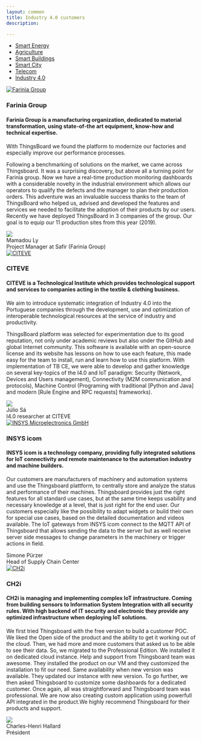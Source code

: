 ```yaml
---
layout: common
title: Industry 4.0 customers
description: 

---
```


<nav class="customers-nav">
    <ul>
        <li>
            <a href="/industries/smart-energy/">Smart Energy</a>
        </li>
        <li>
            <a href="/industries/agriculture/">Agriculture</a>
        </li>
        <li>
            <a href="/industries/smart-buildings/">Smart Buildings</a>
        </li>
        <li>
            <a href="/industries/smart-city/">Smart City</a>
        </li>
        <li>
            <a href="/industries/telecom/">Telecom</a>
        </li>
        <li>
            <a href="/industries/industry40/" class="active">Industry 4.0</a>
        </li>
    </ul>
</nav>

<div class="customer-block">
    <a href="https://www.farinia.com/">
        <div class="customer-logo">
            <img width="" src="/images/customers/Farinia.png" alt="Farinia Group">
        </div>
    </a>
    <div class="customer-content">
        <h3 id="farinia">
            Farinia Group 
        </h3>
        <h4>
            Farinia Group is a manufacturing organization, dedicated to material transformation, using state-of-the art equipment, know-how and technical expertise.        </h4>    
        <p>
       With ThingsBoard we found the platform to modernize our factories and especially improve our performance processes.
        </p> 
        <p>
       Following a benchmarking of solutions on the market, we came across Thingsboard. It was a surprising discovery, but above all a turning point for Farinia group.
Now we have a real-time production monitoring dashboards with a considerable novelty in the industrial environment which allows our operators to qualify the defects and the manager to plan their production orders. This adventure was an invaluable success thanks to the team of ThingsBoard who helped us, advised and developed the features and services we needed to facilitate the adoption of their products by our users. Recently we have deployed ThingsBoard in 3 companies of the group. Our goal is to equip our 11 production sites from this year (2019).
        </p> 
        <div class="person-logo-container">
         <img class="person-logo" src="/images/customers/Mamadou.png"/>
            <div class="person-title">
                Mamadou Ly <br/>
                Project Manager at Safir (Farinia Group)
            </div>
        </div>
    </div>
</div>
<div class="customer-block">
    <a href="https://www.citeve.pt">
        <div class="customer-logo">
            <img width="" src="/images/customers/citeve.png" alt="CITEVE">
        </div>
    </a>
    <div class="customer-content">
        <h3 id="citeve">
            CITEVE
        </h3>
        <h4>
            CITEVE is a Technological Institute which provides technological support and services to companies acting in the textile & clothing business.
        </h4>    
        <p>
       We aim to introduce systematic integration of Industry 4.0 into the Portuguese companies through the development, use and optimization of interoperable technological resources at the service of industry and productivity. 
        </p> 
        <p>
       ThingsBoard platform was selected for experimentation due to its good reputation, not only under academic reviews but also under the GitHub and global Internet community. This software is available with an open-source license and its website has lessons on how to use each feature, this made easy for the team to install, run and learn how to use this platform. With implementation of TB CE, we were able to develop and gather knowledge on several key-topics of the I4.0 and IoT paradigm: Security (Network, Devices and Users management), Connectivity (M2M communication and protocols), Machine Control (Programing with traditional [Python and Java] and modern [Rule Engine and RPC requests] frameworks). 
       </p> 
        <div class="person-logo-container">
            <img class="person-logo" src="/images/customers/julio.jpg"/>
            <div class="person-title">
                Júlio Sá  <br/>
                I4.0 researcher at CITEVE 
            </div>
        </div>
    </div>
</div>

<div class="customer-block">
    <a href="https://www.insys-tec.de">
        <div class="customer-logo">
            <img width="" src="/images/customers/insystec.jpg" alt="INSYS  Microelectronics GmbH">
        </div>
    </a>
    <div class="customer-content">
        <h3 id="insys">
            INSYS icom
        </h3>
        <h4>
            INSYS icom is a technology company, providing fully integrated solutions for IoT connectivity and remote maintenance to the automation industry and machine builders.
        </h4>    
        <p>
      Our customers are manufacturers of machinery and automation systems and use the Thingsboard plattform, to centrally store and analyze the status and performance of their machines. Thingsboard provides just the right features for all standard use cases, but at the same time keeps usability and necessary knowledge at a level, that is just right for the end user. Our customers especially like the possibility to adapt widgets or build their own for special use cases, based on the detailed documentation and videos available. The IoT gateways from INSYS icom connect to the MQTT API of Thingsboard that allows sending the data to the server but as well receive server side messages to change parameters in the machinery or trigger actions in field.
        </p> 
        <div class="person-logo-container">
            <!--  <img class="person-logo" src="/images/customers/julio.jpg"/> -->
            <div class="person-title">
                Simone Pürzer  <br/>
                Head of Supply Chain Center 
            </div>
        </div>
    </div>
</div>

<div class="customer-block">
    <a href="https://ch2i.eu/">
        <div class="customer-logo">
            <img width="" src="/images/customers/ch2i.jpg" alt="CH2i">
        </div>
    </a>
    <div class="customer-content">
        <h3 id="ch2i">
            CH2i
        </h3>
        <h4>
            CH2i is managing and implementing complex IoT infrastructure. Coming from building sensors to Information System Integration with all security rules. With high backend of IT security and electronic they provide any optimized infrastructure when deploying IoT solutions.
        </h4>    
        <p>
      We first tried Thingsboard with the free version to build a customer POC. We liked the Open side of the product and the ability to get it working out of the cloud. Then, we had more and more customers that asked us to be able to see their data. So, we migrated to the Professional Edition. We installed it on dedicated cloud instance. Help and support from Thingsboard team was awesome. They installed the product on our VM and they customized the installation to fit our need. Same availability when new version was available. They updated our instance with new version. To go further, we then asked Thingsboard to customize some dashboards for a dedicated customer. Once again, all was straightforward and Thingsboard team was professional. We are now also creating custom application using powerfull API integrated in the product.We highly recommend Thingsboard for their products and support.
        </p> 
        <div class="person-logo-container">
            <img class="person-logo" src="/images/customers/charles-henri.jpg"/>
            <div class="person-title">
                Charles-Henri Hallard  <br/>
                Président 
            </div>
        </div>
    </div>
</div>
